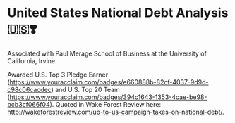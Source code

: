 # United States National Debt Analysis 🇺🇸❣️

Associated with Paul Merage School of Business at the University of California, Irvine. 

Awarded U.S. Top 3 Pledge Earner (https://www.youracclaim.com/badges/e660888b-82cf-4037-9d9d-c98c06cacdec) and U.S. Top 20 Team (https://www.youracclaim.com/badges/394c1643-1353-4cae-be98-bcb3cf066f04). Quoted in Wake Forest Review here: http://wakeforestreview.com/up-to-us-campaign-takes-on-national-debt/. 
